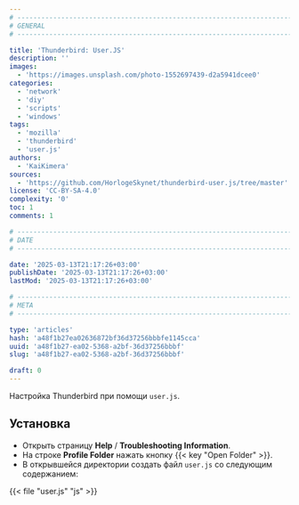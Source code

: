 ```yaml
---
# -------------------------------------------------------------------------------------------------------------------- #
# GENERAL
# -------------------------------------------------------------------------------------------------------------------- #

title: 'Thunderbird: User.JS'
description: ''
images:
  - 'https://images.unsplash.com/photo-1552697439-d2a5941dcee0'
categories:
  - 'network'
  - 'diy'
  - 'scripts'
  - 'windows'
tags:
  - 'mozilla'
  - 'thunderbird'
  - 'user.js'
authors:
  - 'KaiKimera'
sources:
  - 'https://github.com/HorlogeSkynet/thunderbird-user.js/tree/master'
license: 'CC-BY-SA-4.0'
complexity: '0'
toc: 1
comments: 1

# -------------------------------------------------------------------------------------------------------------------- #
# DATE
# -------------------------------------------------------------------------------------------------------------------- #

date: '2025-03-13T21:17:26+03:00'
publishDate: '2025-03-13T21:17:26+03:00'
lastMod: '2025-03-13T21:17:26+03:00'

# -------------------------------------------------------------------------------------------------------------------- #
# META
# -------------------------------------------------------------------------------------------------------------------- #

type: 'articles'
hash: 'a48f1b27ea02636872bf36d37256bbbfe1145cca'
uuid: 'a48f1b27-ea02-5368-a2bf-36d37256bbbf'
slug: 'a48f1b27-ea02-5368-a2bf-36d37256bbbf'

draft: 0
---
```


Настройка Thunderbird при помощи `user.js`.

<!--more-->

## Установка

- Открыть страницу **Help** / **Troubleshooting Information**.
- На строке **Profile Folder** нажать кнопку {{< key "Open Folder" >}}.
- В открывшейся директории создать файл `user.js` со следующим содержанием:

{{< file "user.js" "js" >}}
